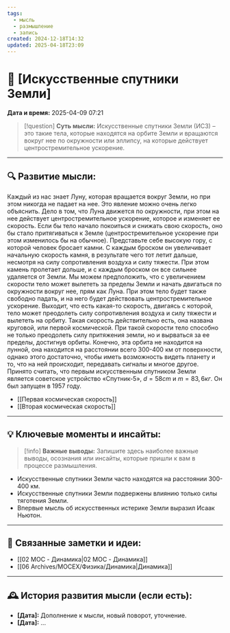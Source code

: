 ```yaml
---
tags:
  - мысль
  - размышление
  - запись
created: 2024-12-18T14:32
updated: 2025-04-18T23:09
---
```


# 💭  [Искусственные спутники Земли]

**Дата и время:** 2025-04-09 07:21

> [!question] **Суть мысли:**
> Искусственные спутники Земли (ИСЗ) – это такие тела, которые находятся на орбите Земли и вращаются вокруг нее по окружности или эллипсу, на которые действует центростремительное ускорение.

---

## 🔍 Развитие мысли:

Каждый из нас знает Луну, которая вращается вокруг Земли, но при этом никогда не падает на нее. Это явление можно очень легко объяснить. Дело в том, что Луна движется по окружности, при этом на нее действует центростремительное ускорение, которое и изменяет ее скорость. Если бы тело начало покоиться и снижать свою скорость, оно бы стало притягиваться к Земле (центростремительное ускорение при этом изменилось бы на обычное).
Представьте себе высокую гору, с которой человек бросает камни. С каждым броском он увеличивает начальную скорость камня, в результате чего тот летит дальше, несмотря на силу сопротивления воздуха и силу тяжести. При этом камень пролетает дольше, и с каждым броском он все сильнее удаляется от Земли. Мы можем предположить, что с увеличением скорости тело может вылететь за пределы Земли и начать двигаться по окружности вокруг нее, прям как Луна. При этом тело будет также свободно падать, и на него будет действовать центростремительное ускорение. 
Выходит, что есть какая-то скорость, двигаясь с которой, тело может преодолеть силу сопротивления воздуха и силу тяжести и вылететь на орбиту.
Такая скорость действительно есть, она названа круговой, или первой космической. При такой скорости тело способно не только преодолеть силу притяжения земли, но и вырваться за ее пределы, достигнув орбиты. Конечно, эта орбита не находится на лунной, она находится на расстоянии всего 300-400 км от поверхности, однако этого достаточно, чтобы иметь возможность видеть планету и то, что на ней происходит, передавать сигналы и многое другое. 
Принято считать, что первым искусственным спутником Земли является советское устройство «Спутник-5», $d=58cm$ и $m=83,6кг$. Он был запущен в 1957 году.

- [[Первая космическая скорость]]
- [[Вторая космическая скорость]]

---

## 💡 Ключевые моменты и инсайты:

> [!info] **Важные выводы:**
> Запишите здесь наиболее важные выводы, осознания или инсайты, которые пришли к вам в процессе размышления.

- Искусственные спутники Земли часто находятся на расстоянии 300-400 км.
- Искусственные спутники Земли подвержены влиянию только силы тяготения Земли.
- Впервые мысль об искусственных истерике Земли выразил Исаак Ньютон.

---

## 🔄 Связанные заметки и идеи:

- [[02 MOC - Динамика|02 MOC - Динамика]]
- [[06 Archives/MOCEX/Физика/Динамика|Динамика]]

---

## 🕰️ История развития мысли (если есть):

* **[Дата]:**  Дополнение к мысли, новый поворот, уточнение.
* **[Дата]:**  ...